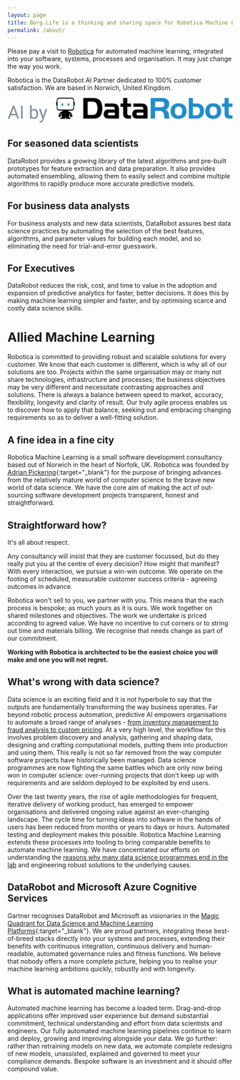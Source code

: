```yaml
---
layout: page
title: Borg.Life is a thinking and sharing space for Robotica Machine Learning
permalink: /about/
---
```


Please pay a visit to [Robotica](https://robotica.ml/) for automated machine learning, integrated into your software, systems, processes and organisation.  It may just change the way you work.

Robotica is the DataRobot AI Partner dedicated to 100% customer satisfaction.  We are based in Norwich, United Kingdom.



![DataRobot AI Partner](/img/DataRobot_AI_by-Horizontal-Black-Color.png)

## For seasoned data scientists 
DataRobot provides a growing library of the latest algorithms and pre-built prototypes for feature extraction and data preparation. It also provides automated ensembling, allowing them to easily select and combine multiple algorithms to rapidly produce more accurate predictive models. 

## For business data analysts 
For business analysts and new data scientists, DataRobot assures best data science practices by automating the selection of the best features, algorithms, and parameter values for building each model, and so eliminating the need for trial-and-error guesswork. 

## For Executives 
DataRobot reduces the risk, cost, and time to value in the adoption and expansion of predictive analytics for faster, better decisions. It does this by making machine learning simpler and faster, and by optimising scarce and costly data science skills. 


# Allied Machine Learning
Robotica is committed to providing robust and scalable solutions for every customer. We know that each customer is different, which is why all of our solutions are too. Projects within the same organisation may or many not share technologies, infrastructure and processes; the business objectives may be very different and necessitate contrasting approaches and solutions. There is always a balance between speed to market, accuracy, flexibility, longevity and clarity of result. Our truly agile process enables us to discover how to apply that balance, seeking out and embracing changing requirements so as to deliver a well-fitting solution.


## A fine idea in a fine city
Robotica Machine Learning is a small software development consultancy based out of Norwich in the heart of Norfolk, UK.  Robotica was founded by [Adrian Pickering](https://www.linkedin.com/in/adrianpickering/){:target="_blank"} for the purpose of bringing advances from the relatively mature world of computer science to the brave new world of data science.  We have the core aim of making the act of out-sourcing software development projects transparent, honest and straightforward.


## Straightforward how?
It's all about respect.

Any consultancy will insist that they are customer focussed, but do they really put you at the centre of every decision?  How might that manifest?  With every interaction, we pursue a win-win outcome. We operate on the footing of scheduled, measurable customer success criteria - agreeing outcomes in advance.  

Robotica won't sell to you, we partner with you. This means that the each process is bespoke; as much yours as it is ours. We work together on shared milestones and objectives.  The work we undertake is priced according to agreed value.  We have no incentive to cut corners or to string out time and materials billing.  We recognise that needs change as part of our commitment.

**Working with Robotica is architected to be the easiest choice you will make and one you will not regret.**


## What's wrong with data science?
Data science is an exciting field and it is not hyperbole to say that the outputs are fundamentally transforming the way business operates. Far beyond robotic process automation, predictive AI empowers organisations to automate a broad range of analyses - [from inventory management to fraud analysis to custom pricing](https://robotica.ml/posts/opportunities.html).  At a very high level, the workflow for this involves problem discovery and analysis, gathering and shaping data, designing and crafting computational models, putting them into production and using them.  This really is not so far removed from the way computer software projects have historically been managed.  Data science programmes are now fighting the same battles which are only now being won in computer science: over-running projects that don't keep up with requirements and are seldom deployed to be exploited by end users.

Over the last twenty years, the rise of agile methodologies for frequent, iterative delivery of working product, has emerged to empower organisations and delivered ongoing value against an ever-changing landscape. The cycle time for turning ideas into software in the hands of users has been reduced from months or years to days or hours.  Automated testing and deployment makes this possible.  Robotica Machine Learning extends these processes into tooling to bring comparable benefits to automate machine learning.  We have concentrated our efforts on understanding the [reasons why many data science programmes end in the lab](https://robotica.ml/posts/reasons-why-many-data-science-programmes-end-in-the-lab) and engineering robust solutions to the underlying causes.


## DataRobot and Microsoft Azure Cognitive Services
Gartner recognises DataRobot and Microsoft as visionaries in the [Magic Quadrant for Data Science and Machine Learning Platforms](https://blog.datarobot.com/datarobot-included-for-the-first-time-as-a-visionary-in-the-2019-gartner-magic-quadrant-for-data-science-and-machine-learning-platforms){:target="_blank"}.  We are proud partners, integrating these best-of-breed stacks directly into your systems and processes, extending their benefits with continuous integration, continuous delivery and human-readable, automated governance rules and fitness functions.  We believe that nobody offers a more complete picture, helping you to realise your machine learning ambitions quickly, robustly and with longevity.


## What is automated machine learning?
Automated machine learning has become a loaded term. Drag-and-drop applications offer improved user experience but demand substantial commitment, technical understanding and effort from data scientists and engineers.  Our fully automated machine learning pipelines continue to learn and deploy, growing and improving alongside your data.  We go further: rather than retraining models on new data, we automate complete redesigns of new models, unassisted, explained and governed to meet your compliance demands.  Bespoke software is an investment and it should offer compound value.


